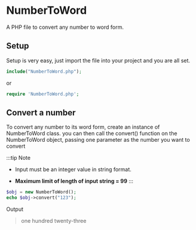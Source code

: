 # NumberToWord
A PHP file to convert any number to word form.

## Setup

Setup is very easy, just import the file into your project and you are all set.

```php
include("NumberToWord.php");
```

or

```php
require 'NumberToWord.php';
```

## Convert a number
To convert any number to its word form, create an instance of NumberToWord class. you can then call the convert() function on the NumberToWord object, passing one parameter as the number you want to convert

:::tip Note
* Input must be an integer value in string format.

* **Maximum limit of length of input string = 99**
:::

```php
$obj = new NumberToWord();
echo $obj->convert("123");
```
Output
> one hundred twenty-three
